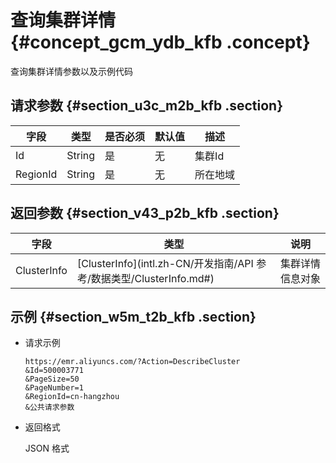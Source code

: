 # 查询集群详情 {#concept_gcm_ydb_kfb .concept}

查询集群详情参数以及示例代码

## 请求参数 {#section_u3c_m2b_kfb .section}

|字段|类型|是否必须|默认值|描述|
|--|--|----|---|--|
|Id|String|是|无|集群Id|
|RegionId|String|是|无|所在地域|

## 返回参数 {#section_v43_p2b_kfb .section}

|字段|类型|说明|
|--|--|--|
|ClusterInfo|[ClusterInfo](intl.zh-CN/开发指南/API 参考/数据类型/ClusterInfo.md#)|集群详情信息对象|

## 示例 {#section_w5m_t2b_kfb .section}

-   请求示例

    ```
    https://emr.aliyuncs.com/?Action=DescribeCluster
    &Id=500003771
    &PageSize=50
    &PageNumber=1
    &RegionId=cn-hangzhou
    &公共请求参数
    ```

-   返回格式

    JSON 格式


